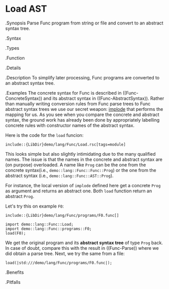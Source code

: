# Load AST

.Synopsis
Parse Func program from string or file and convert to an abstract syntax tree.

.Syntax

.Types

.Function

.Details

.Description
To simplify later processing, Func programs are converted to an abstract syntax tree.

.Examples
The concrete syntax for Func is described in ((Func-ConcreteSyntax)) and its
abstract syntax in ((Func-AbstractSyntax)).
Rather than manually writing conversion rules from Func parse trees to Func abstract syntax trees
we use our secret weapon: [implode]((Library:ParseTree-implode)) that performs the mapping for us.
As you see when you compare the concrete and abstract syntax, the ground work has already been done
by appropriately labelling concrete rules with constructor names of the abstract syntax.

Here is the code for the `load` funcion:

```rascal
include::{LibDir}demo/lang/Func/Load.rsc[tags=module]
```

                
This looks simple but also slightly intimidating due to the many qualified names.
The issue is that the names in the concrete and abstract syntax are (on purpose) overloaded.
A name like `Prog` can be the one from the concrete syntax(i.e., `demo::lang::Func::Func::Prog`)
or the one from the abstract syntax (i.e., `demo::lang::Func::AST::Prog`).

For instance, the local version of `implode` defined here get a concrete `Prog` as argument and returns an abstract one.
Both `load` function return an abstract `Prog`.

Let's try this on example `F0`:
```rascal
include::{LibDir}demo/lang/Func/programs/F0.func[]
```

                
```rascal-shell
import demo::lang::Func::Load;
import demo::lang::Func::programs::F0;
load(F0);
```
We get the original program and its __abstract syntax tree__ of type `Prog` back.
In case of doubt, compare this with the result in ((Func-Parse)) where we did obtain a parse tree.
Next, we try the same from a file:
```rascal-shell,continue
load(|std:///demo/lang/Func/programs/F0.func|);
```

.Benefits

.Pitfalls

